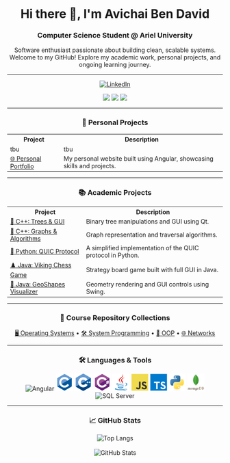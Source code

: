 <h1 align="center">Hi there 👋, I'm Avichai Ben David</h1>
<h3 align="center">Computer Science Student @ Ariel University</h3>

<p align="center">
  Software enthusiast passionate about building clean, scalable systems.<br>
  Welcome to my GitHub! Explore my academic work, personal projects, and ongoing learning journey.
</p>

---

<p align="center">
  <a href="https://www.linkedin.com/in/avihyb/" target="_blank">
    <img src="https://raw.githubusercontent.com/rahuldkjain/github-profile-readme-generator/master/src/images/icons/Social/linked-in-alt.svg" alt="LinkedIn" width="30" height="30"/>
  </a>
</p>

<p align="center">
  <img src="https://img.shields.io/badge/Status-Open%20to%20Internships-brightgreen?style=flat-square" />
  <img src="https://img.shields.io/badge/Role-Software%20Engineer-informational?style=flat-square" />
  <img src="https://img.shields.io/badge/Focus-Backend%20%26%20Systems-blue?style=flat-square" />
</p>

---

<h3 align="center">🚀 Personal Projects</h3>

<p align="center">
  <table>
    <tr>
      <th>Project</th>
      <th>Description</th>
    </tr>
    <tr>
      <td>tbu</td>
      <td>tbu</td>
    </tr>
    <tr>
      <td><a href="https://github.com/avihyb/avihyb.github.io">🌐 Personal Portfolio</a></td>
      <td>My personal website built using Angular, showcasing skills and projects.</td>
    </tr>
  </table>
</p>

---

<h3 align="center">📚 Academic Projects</h3>

<p align="center">
  <table>
    <tr>
      <th>Project</th>
      <th>Description</th>
    </tr>
    <tr>
      <td><a href="https://github.com/avihyb/CPP-EX4">🌲 C++: Trees & GUI</a></td>
      <td>Binary tree manipulations and GUI using Qt.</td>
    </tr>
    <tr>
      <td><a href="https://github.com/avihyb/CPP_EX1_24">🔗 C++: Graphs & Algorithms</a></td>
      <td>Graph representation and traversal algorithms.</td>
    </tr>
    <tr>
      <td><a href="https://github.com/avihyb/final-project-network">🚀 Python: QUIC Protocol</a></td>
      <td>A simplified implementation of the QUIC protocol in Python.</td>
    </tr>
    <tr>
      <td><a href="https://github.com/avihyb/VikingChess">♟️ Java: Viking Chess Game</a></td>
      <td>Strategy board game built with full GUI in Java.</td>
    </tr>
    <tr>
      <td><a href="https://github.com/avihyb/GeoShapes-Java-Project">📐 Java: GeoShapes Visualizer</a></td>
      <td>Geometry rendering and GUI controls using Swing.</td>
    </tr>
  </table>
</p>

---

<h3 align="center">🧠 Course Repository Collections</h3>

<p align="center">
  <a href="https://github.com/stars/avihyb/lists/operating-systems-course">🖥️ Operating Systems</a> •
  <a href="https://github.com/stars/avihyb/lists/system-programming-course">🛠️ System Programming</a> •
  <a href="https://github.com/stars/avihyb/lists/oop-course">🔧 OOP</a> •
  <a href="https://github.com/stars/avihyb/lists/communication-network-course">🌐 Networks</a>
</p>

---

<h3 align="center">🛠️ Languages & Tools</h3>

<p align="center">
  <img src="https://angular.io/assets/images/logos/angular/angular.svg" alt="Angular" width="40" height="40"/>
  <img src="https://raw.githubusercontent.com/devicons/devicon/master/icons/c/c-original.svg" alt="C" width="40" height="40"/>
  <img src="https://raw.githubusercontent.com/devicons/devicon/master/icons/cplusplus/cplusplus-original.svg" alt="C++" width="40" height="40"/>
  <img src="https://raw.githubusercontent.com/devicons/devicon/master/icons/csharp/csharp-original.svg" alt="C#" width="40" height="40"/>
  <img src="https://raw.githubusercontent.com/devicons/devicon/master/icons/java/java-original.svg" alt="Java" width="40" height="40"/>
  <img src="https://raw.githubusercontent.com/devicons/devicon/master/icons/javascript/javascript-original.svg" alt="JavaScript" width="40" height="40"/>
  <img src="https://raw.githubusercontent.com/devicons/devicon/master/icons/typescript/typescript-original.svg" alt="TypeScript" width="40" height="40"/>
  <img src="https://raw.githubusercontent.com/devicons/devicon/master/icons/python/python-original.svg" alt="Python" width="40" height="40"/>
  <img src="https://raw.githubusercontent.com/devicons/devicon/master/icons/mongodb/mongodb-original-wordmark.svg" alt="MongoDB" width="40" height="40"/>
  <img src="https://www.svgrepo.com/show/303229/microsoft-sql-server-logo.svg" alt="SQL Server" width="40" height="40"/>
</p>

---

<h3 align="center">📈 GitHub Stats</h3>

<p align="center">
  <img src="https://github-readme-stats.vercel.app/api/top-langs/?username=avihyb&layout=compact&theme=default" alt="Top Langs" />
  <br><br>
  <img src="https://github-readme-stats.vercel.app/api?username=avihyb&show_icons=true&theme=default&count_private=true" alt="GitHub Stats" />
</p>
